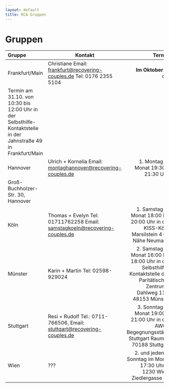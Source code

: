 ```yaml
---
layout: default
title: RCA Gruppen
---
```

# Gruppen

| Gruppe | Kontakt | Termin                       |
|:------ | ------- | ---------------------------: |
| Frankfurt/Main | Christiane Email: frankfurt@recovering-couples.de Tel: 0176 2355 5104 | **Im Oktober** ist der    
  Termin am 31.10. von 10:30 bis 12:00 Uhr in der Selbsthilfe-Kontaktstelle in der Jahnstraße 49 in Frankfurt/Main |
| Hannover | Ulrich + Kornelia Email: montaghannover@recovering-couples.de | 1. Montag im Monat 19:30 - 21:30 Uhr, 
  Groß-Buchholzer-Str. 30, Hannover |
| Köln | Thomas + Evelyn Tel: 01711762258 Email: samstagkoeln@recovering-couples.de | 1. Samstag im Monat 18:00 bis 20:00 Uhr in der KISS-Köln, Marsilstein 4-6, Nähe Neumarkt |
| Münster | Karin + Martin Tel: 02598-929024 | 2. Samstag im Monat 16:00 bis 18:00 Uhr in der                             Selbsthilfe-Kontaktstelle des Paritätischen Zentrums, Dahlweg 112, 48153 Münster |
| Stuttgart | Resi + Rudolf Tel.: 0711-766506, Email: stuttgart@recovering-couples.de | 3. Sonntag im Monat 19:00 - 21:00 Uhr in der AWO-Begegnungsstätte Stuttgart Raum 3, 70188 Stuttgart | 
| Wien | ??? | 2. und jeden 4. Sonntag im Monat 17:30 Uhr in 1230 Wien, Ziedlergasse 14 |

